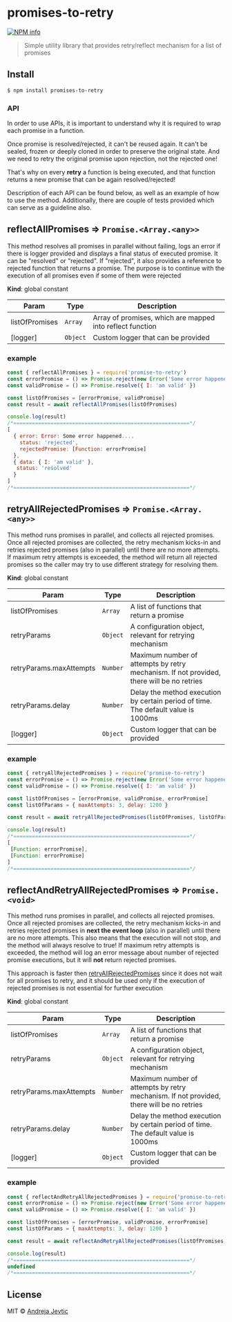 # promises-to-retry 
[![NPM info][nodei.co]](https://npmjs.org/package/promises-to-retry)

> Simple utility library that provides retry/reflect mechanism for a list of promises

## Install

```sh
$ npm install promises-to-retry
```

### API

In order to use APIs, it is important to understand why it is required to wrap each promise in a function.

Once promise is resolved/rejected, it can't be reused again. It can't be sealed, frozen or deeply cloned in order to preserve the original state. And we need to retry the original promise upon rejection, not the rejected one!

That's why on every **retry** a function is being executed, and that function returns a new promise that can be again resolved/rejected!

Description of each API can be found below, as well as an example of how to use the method. Additionally, there are couple of tests provided which can serve as a guideline also.


## reflectAllPromises ⇒ <code>Promise.&lt;Array.&lt;any&gt;&gt;</code>
This method resolves all promises in parallel without failing, logs an error if there is logger provided and displays a final status of executed promise.
It can be "resolved" or "rejected". If "rejected", it also provides a reference to rejected function that returns a promise.
The purpose is to continue with the execution of all promises even if some of them were rejected

**Kind**: global constant  

| Param | Type | Description |
| --- | --- | --- |
| listOfPromises | <code>Array</code> | Array of promises, which are mapped into reflect function |
| [logger] | <code>Object</code> | Custom logger that can be provided |

<a name="retryAllRejectedPromises"></a>

### example 

```js
const { reflectAllPromises } = require('promise-to-retry')
const errorPromise = () => Promise.reject(new Error('Some error happened'))
const validPromise = () => Promise.resolve({ I: 'am valid' })

const listOfPromises = [errorPromise, validPromise]
const result = await reflectAllPromises(listOfPromises)

console.log(result)
/*=========================================================*/
[ 
  { error: Error: Some error happened....
    status: 'rejected',
    rejectedPromise: [Function: errorPromise]
  },
  { data: { I: 'am valid' },
   status: 'resolved'
  }
]
/*=========================================================*/

```


## retryAllRejectedPromises ⇒ <code>Promise.&lt;Array.&lt;any&gt;&gt;</code>
This method runs promises in parallel, and collects all rejected promises. Once all rejected promises are collected,
the retry mechanism kicks-in and retries rejected promises (also in parallel) until there are no more attempts.
If maximum retry attempts is exceeded, the method will return all rejected promises so the caller may try to 
use different strategy for resolving them.

**Kind**: global constant  

| Param | Type | Description |
| --- | --- | --- |
| listOfPromises | <code>Array</code> | A list of functions that return a promise |
| retryParams | <code>Object</code> | A configuration object, relevant for retrying mechanism |
| retryParams.maxAttempts | <code>Number</code> | Maximum number of attempts by retry mechanism.                                            If not provided, there will be no retries |
| retryParams.delay | <code>Number</code> | Delay the method execution by certain period of time. The default value                                            is 1000ms |
| [logger] | <code>Object</code> | Custom logger that can be provided |

<a name="reflectAndRetryAllRejectedPromises"></a>

### example 

```js
const { retryAllRejectedPromises } = require('promise-to-retry')
const errorPromise = () => Promise.reject(new Error('Some error happened'))
const validPromise = () => Promise.resolve({ I: 'am valid' })

const listOfPromises = [errorPromise, validPromise, errorPromise]
const listOfParams = { maxAttempts: 3, delay: 1200 }

const result = await retryAllRejectedPromises(listOfPromises, listOfParams)

console.log(result)
/*=========================================================*/
[ 
 [Function: errorPromise],
 [Function: errorPromise]
]
/*=========================================================*/

```
## reflectAndRetryAllRejectedPromises ⇒ <code>Promise.&lt;void&gt;</code>
This method runs promises in parallel, and collects all rejected promises. Once all rejected promises are collected,
the retry mechanism kicks-in and retries rejected promises in **next the event loop** (also in parallel) until there are no more attempts.
This also means that the execution will not stop, and the method will always resolve to true!
If maximum retry attempts is exceeded, the method will log an error message about number of rejected promise executions,
but it will **not** return rejected promises.

This approach is faster then [retryAllRejectedPromises](#retryallrejectedpromises--promisearrayany) since it does not wait for all promises
to retry, and it should be used only if the execution of rejected promises is not essential for further execution

**Kind**: global constant  

| Param | Type | Description |
| --- | --- | --- |
| listOfPromises | <code>Array</code> | A list of functions that return a promise |
| retryParams | <code>Object</code> | A configuration object, relevant for retrying mechanism |
| retryParams.maxAttempts | <code>Number</code> | Maximum number of attempts by retry mechanism.                                            If not provided, there will be no retries |
| retryParams.delay | <code>Number</code> | Delay the method execution by certain period of time. The default value                                            is 1000ms |
| [logger] | <code>Object</code> | Custom logger that can be provided |

### example 

```js
const { reflectAndRetryAllRejectedPromises } = require('promise-to-retry')
const errorPromise = () => Promise.reject(new Error('Some error happened'))
const validPromise = () => Promise.resolve({ I: 'am valid' })

const listOfPromises = [errorPromise, validPromise, errorPromise]
const listOfParams = { maxAttempts: 3, delay: 1200 }

const result = await reflectAndRetryAllRejectedPromises(listOfPromises, listOfParams)

console.log(result)
/*=========================================================*/
undefined
/*=========================================================*/

```

## License

MIT © [Andreja Jevtic](https://github.com/futin)

[nodei.co]: https://nodei.co/npm/promises-to-retry.png?downloads=true
